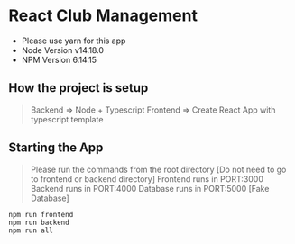 # React Club Management

* Please use yarn for this app
* Node Version v14.18.0
* NPM Version 6.14.15

## How the project is setup

> Backend => Node + Typescript
> Frontend => Create React App with typescript template

## Starting the App

> Please run the commands from the root directory [Do not need to go to frontend or backend directory]
> Frontend runs in PORT:3000
> Backend runs in PORT:4000
> Database runs in PORT:5000 [Fake Database]

```shell
npm run frontend
npm run backend
npm run all
```